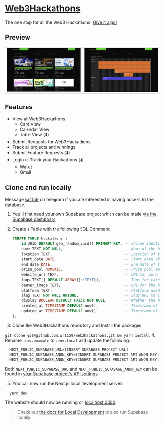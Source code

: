 # [Web3Hackathons](https://web3hackathons.xyz)

The one stop for all the Web3 Hackathons. [Give it a go!](https://web3hackathons.xyz)

## Preview

| | |
|--|--|
|![Card View of Hackathons](docs/images/card-view.png)|![Timeline View of Hackathons](docs/images/timeline-view.png) |

## Features

- View all Web3Hackathons
  - Card View
  - Calendar View
  - Table View (⬇️)
- Submit Requests for Web3Hackathons
- Track all projects and winnings
- Submit Feature Requests (⬇️)
- Login to Track your Hackathons (⬇️)
  - Wallet
  - Gmail

## Clone and run locally

Message [wr1159](http://t.me/wr1159) on telegram if you are interested in having access to the database.

1. You'll first need your own Supabase project which can be made [via the Supabase dashboard](https://database.new)

2. Create a Table with the following SQL Command

    ```sql
    CREATE TABLE hackathons (
        id UUID DEFAULT gen_random_uuid() PRIMARY KEY, -- Unique identifier for each hackathon
        name TEXT NOT NULL,                            -- Name of the hackathon
        location TEXT,                                 -- Location of the hackathon
        start_date DATE,                               -- Start date of the hackathon
        end_date DATE,                                 -- End date of the hackathon
        prize_pool NUMERIC,                            -- Prize pool amount
        website_url TEXT,                              -- URL for more details
        tags TEXT[] DEFAULT ARRAY[]::TEXT[],           -- Tags for categorization (e.g., ["onsite", "virtual"])
        banner_image TEXT,                             -- URL for the banner image
        platform TEXT,                                 -- Platform used by the hackathon (e.g., "ETHGlobal")
        slug TEXT NOT NULL UNIQUE,                     -- Slug URL to identify the hackathon page 
        display BOOLEAN DEFAULT FALSE NOT NULL,        -- Whether the hackathon is visible publicly
        created_at TIMESTAMP DEFAULT now(),            -- Timestamp of creation
        updated_at TIMESTAMP DEFAULT now()             -- Timestamp of the last update
    );
    ```

3. Clone the Web3Hackathons repository and Install the packages

  `git clone git@github.com:wr1159/web3hackathons.git && yarn install`
4. Rename `.env.example` to `.env.local` and update the following:

  ```env
    NEXT_PUBLIC_SUPABASE_URL=[INSERT SUPABASE PROJECT URL]
    NEXT_PUBLIC_SUPABASE_ANON_KEY=[INSERT SUPABASE PROJECT API ANON KEY]
    NEXT_PUBLIC_SUPABASE_ANON_KEY=[INSERT SUPABASE PROJECT API ANON KEY]
  ```

  Both `NEXT_PUBLIC_SUPABASE_URL` and `NEXT_PUBLIC_SUPABASE_ANON_KEY` can be found in [your Supabase project's API settings](https://app.supabase.com/project/_/settings/api)

5. You can now run the Next.js local development server:

  ```bash
    yarn dev
  ```

  The website should now be running on [localhost:3000](http://localhost:3000/).

> Check out [the docs for Local Development](https://supabase.com/docs/guides/getting-started/local-development) to also run Supabase locally.
